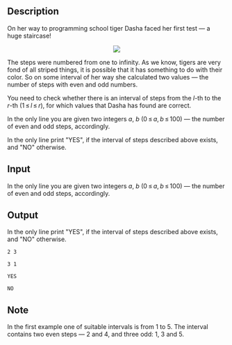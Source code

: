 ## Description

<div><p>On her way to programming school tiger Dasha faced her first test — a huge staircase!</p><center> <img class="tex-graphics" src="file://Wo4BgjxT.png" style="max-width: 100.0%;max-height: 100.0%;"> </center><p>The steps were numbered from one to infinity. As we know, tigers are very fond of all striped things, it is possible that it has something to do with their color. So on some interval of her way she calculated two values — the number of steps with even and odd numbers. </p><p>You need to check whether there is an interval of steps from the <span class="tex-span"><i>l</i></span>-th to the <span class="tex-span"><i>r</i></span>-th <span class="tex-span">(1 ≤ <i>l</i> ≤ <i>r</i>)</span>, for which values that Dasha has found are correct.</p></div><div class="input-specification"><p>In the only line you are given two integers <span class="tex-span"><i>a</i></span>, <span class="tex-span"><i>b</i></span> <span class="tex-span">(0 ≤ <i>a</i>, <i>b</i> ≤ 100)</span> — the number of even and odd steps, accordingly.</p></div><div class="output-specification"><p>In the only line print "<span class="tex-font-style-tt">YES</span>", if the interval of steps described above exists, and "<span class="tex-font-style-tt">NO</span>" otherwise.</p></div>

## Input

<p>In the only line you are given two integers <span class="tex-span"><i>a</i></span>, <span class="tex-span"><i>b</i></span> <span class="tex-span">(0 ≤ <i>a</i>, <i>b</i> ≤ 100)</span> — the number of even and odd steps, accordingly.</p>

## Output

<p>In the only line print "<span class="tex-font-style-tt">YES</span>", if the interval of steps described above exists, and "<span class="tex-font-style-tt">NO</span>" otherwise.</p>





```input1
2 3

```




```input2
3 1

```




```output1
YES

```




```output2
NO

```



## Note

<p>In the first example one of suitable intervals is from <span class="tex-span">1</span> to <span class="tex-span">5</span>. The interval contains two even steps&nbsp;— <span class="tex-span">2</span> and <span class="tex-span">4</span>, and three odd: <span class="tex-span">1</span>, <span class="tex-span">3</span> and <span class="tex-span">5</span>.</p>
